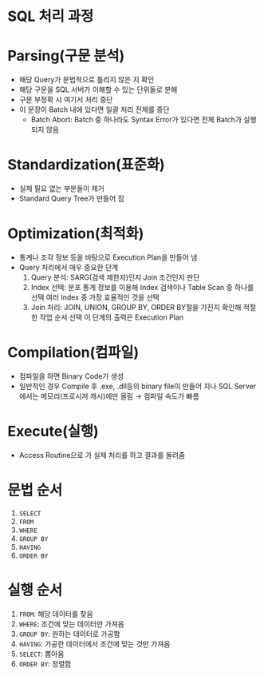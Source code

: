 # SQL 처리 과정

# Parsing(구문 분석)

- 해당 Query가 문법적으로 틀리지 않은 지 확인
- 해당 구문을 SQL 서버가 이해할 수 있는 단위들로 분해
- 구문 부정확 시 여기서 처리 중단
- 이 문장이 Batch 내에 있다면 일괄 처리 전체를 중단
    - Batch Abort: Batch 중 하나라도 Syntax Error가 있다면 전체 Batch가 실행되지 않음

# Standardization(표준화)

- 실제 필요 없는 부분들이 제거
- Standard Query Tree가 만들어 짐

# Optimization(최적화)

- 통계나 조각 정보 등을 바탕으로 Execution Plan을 만들어 냄
- Query 처리에서 매우 중요한 단계
    1. Query 분석: SARG(검색 제한자)인지 Join 조건인지 판단
    2. Index 선택: 분포 통계 정보를 이용해 Index 검색이나 Table Scan 중 하나를 선택
    여러 Index 중 가장 효율적인 것을 선택
    3. Join 처리: JOIN, UNION, GROUP BY, ORDER BY절을 가진지 확인해 적절한 작업 순서 선택
    이 단계의 출력은 Execution Plan

# Compilation(컴파일)

- 컴파일을 하면 Binary Code가 생성
- 일반적인 경우 Compile 후 .exe, .dll등의 binary file이 만들어 지나 SQL Server에서는 메모리(프로시저 캐시)에만 올림 → 컴파일 속도가 빠름

# Execute(실행)

- Access Routine으로 가 실제 처리를 하고 결과를 돌려줌

# 문법 순서

1. `SELECT`
2. `FROM`
3. `WHERE`
4. `GROUP BY`
5. `HAVING`
6. `ORDER BY`

# 실행 순서

1. `FROM`: 해당 데이터를 찾음
2. `WHERE`: 조건에 맞는 데이터만 가져옴
3. `GROUP BY`: 원하는 데이터로 가공함
4. `HAVING`: 가공한 데이터에서 조건에 맞는 것만 가져옴
5. `SELECT`: 뽑아옴
6. `ORDER BY`: 정렬함